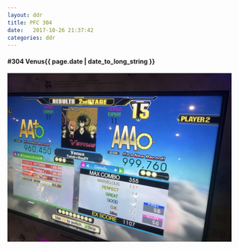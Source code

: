 ```yaml
---
layout: ddr
title: PFC 304
date:   2017-10-26 21:37:42
categories: ddr
---
```


#### **#304** Venus<span class="pull-right">{{ page.date | date_to_long_string }}</span>
![](/images/pfc/304_Venus.jpg)
